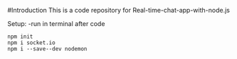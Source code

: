 #Introduction
This is a code repository for Real-time-chat-app-with-node.js

Setup:
-run in terminal after code
```
npm init
npm i socket.io
npm i --save--dev nodemon
```
